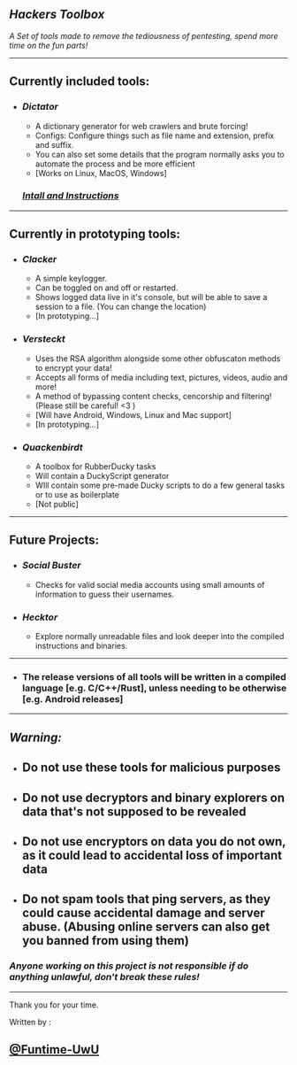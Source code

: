 ## _**Hackers Toolbox**_


_A Set of tools made to remove the tediousness of pentesting, spend more time on the fun parts!_

________

## **Currently included tools:**

* ### _**Dictator**_

  * A dictionary generator for web crawlers and brute forcing!
  * Configs: Configure things such as file name and extension, prefix and suffix.
  * You can also set some details that the program normally asks you to automate the process and be more efficient
  * [Works on Linux, MacOS, Windows]

  ### _**[Intall and Instructions](/Dictator/Instructions.md)**_

________

## **Currently in prototyping tools:**

* ### _**Clacker**_

  * A simple keylogger.
  * Can be toggled on and off or restarted.
  * Shows logged data live in it's console, but will be able to save a session to a file. (You can change the location)
  * [In prototyping...]

* ### _**Versteckt**_

  * Uses the RSA algorithm alongside some other obfuscaton methods to encrypt your data!
  * Accepts all forms of media including text, pictures, videos, audio and more!
  * A method of bypassing content checks, cencorship and filtering! (Please still be careful! <3 )
  * [Will have Android, Windows, Linux and Mac support]
  * [In prototyping...]

* ### _**Quackenbirdt**_

  * A toolbox for RubberDucky tasks
  * Will contain a DuckyScript generator
  * WIll contain some pre-made Ducky scripts to do a few general tasks or to use as boilerplate
  * [Not public]

________

## **Future Projects:**

* ### _**Social Buster**_

  * Checks for valid social media accounts using small amounts of information to guess their usernames.

* ### _**Hecktor**_

  * Explore normally unreadable files and look deeper into the compiled instructions and binaries.

________

* ### The release versions of all tools will be written in a compiled language [e.g. C/C++/Rust], unless needing to be otherwise [e.g. Android releases] 

________

## _**Warning:**_

* ## Do not use these tools for malicious purposes

* ## Do not use decryptors and binary explorers on data that's not supposed to be revealed

* ## Do not use encryptors on data you do not own, as it could lead to accidental loss of important data

* ## Do not spam tools that ping servers, as they could cause accidental damage and server abuse. (Abusing online servers can also get you banned from using them)

### _**Anyone working on this project is not responsible if do anything unlawful, don't break these rules!**_

________

Thank you for your time.

Written by :

## [@Funtime-UwU](https://GitHub.com/Funtime-UwU/)
